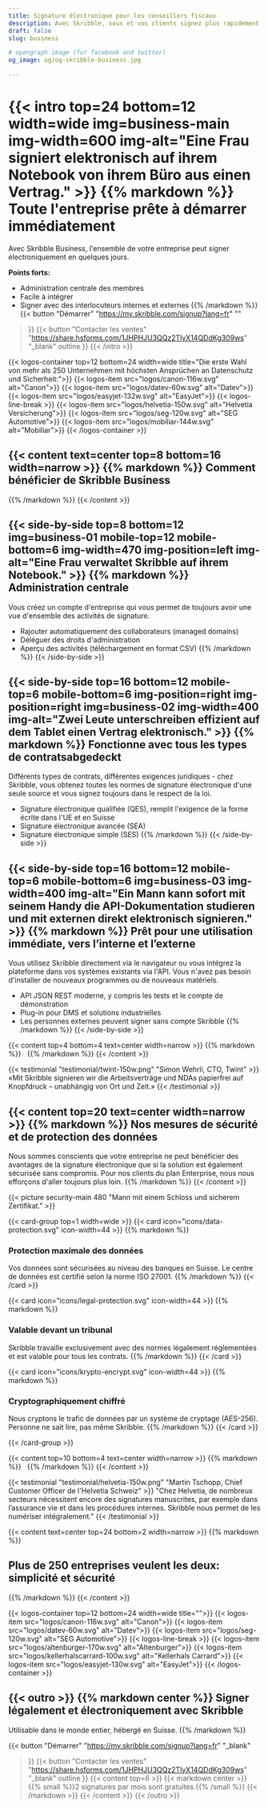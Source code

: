 ```yaml
---
title: Signature électronique pour les conseillers fiscaux
description: Avec Skribble, vous et vos clients signez plus rapidement et de manière plus sécurisée – du bilan jusqu’aux comptes annuels et à la planification fiscale.
draft: false
slug: business

# opengraph image (for facebook and twitter)
og_image: og/og-skribble-business.jpg

---
```

{{< intro top=24 bottom=12 width=wide img=business-main img-width=600 img-alt="Eine Frau signiert elektronisch auf ihrem Notebook von ihrem Büro aus einen Vertrag." >}}
{{% markdown %}}
Toute l'entreprise
prête à démarrer immédiatement
===============
Avec Skribble Business, l'ensemble de votre entreprise peut signer électroniquement en quelques jours.

**Points forts:**
- Administration centrale des membres
- Facile à intégrer
- Signer avec des interlocuteurs internes et externes
{{% /markdown %}}
{{< button
  "Démarrer"
  "https://my.skribble.com/signup?lang=fr"
  ""
>}}
{{< button
  "Contacter les ventes"
  "https://share.hsforms.com/1JHPHJU3QQz2TlyX14QDdKg309ws"
  "_blank"
  outline
>}}
{{< /intro >}}

[//]: # (--------------------------------------------------------------------------------------------------------------)

{{< logos-container top=12 bottom=24 width=wide title="Die erste Wahl von mehr als 250 Unternehmen mit höchsten Ansprüchen an Datenschutz und Sicherheit:">}}
  {{< logos-item src="logos/canon-116w.svg" alt="Canon">}}
  {{< logos-item src="logos/datev-60w.svg" alt="Datev">}}
  {{< logos-item src="logos/easyjet-132w.svg" alt="EasyJet">}}
  {{< logos-line-break >}}
  {{< logos-item src="logos/helvetia-150w.svg" alt="Helvetia Versicherung">}}
  {{< logos-item src="logos/seg-120w.svg" alt="SEG Automotive">}}
  {{< logos-item src="logos/mobiliar-144w.svg" alt="Mobiliar">}}
{{< /logos-container >}}

[//]: # (--------------------------------------------------------------------------------------------------------------)

{{< content text=center top=8 bottom=16 width=narrow >}}
{{% markdown %}}
Comment bénéficier
de Skribble Business
---
{{% /markdown %}}
{{< /content >}}

[//]: # (--------------------------------------------------------------------------------------------------------------)

{{< side-by-side top=8 bottom=12 img=business-01 mobile-top=12 mobile-bottom=6 img-width=470 img-position=left img-alt="Eine Frau verwaltet Skribble auf ihrem Notebook." >}}
{{% markdown %}}
Administration
centrale 
---
Vous créez un compte d'entreprise qui vous permet de toujours avoir une vue d'ensemble des activités de signature.

- Rajouter automatiquement des collaborateurs (managed domains)
- Déléguer des droits d'administration
- Aperçu des activités (téléchargement en format CSV)
{{% /markdown %}}
{{< /side-by-side >}}

[//]: # (--------------------------------------------------------------------------------------------------------------)

{{< side-by-side top=16 bottom=12 mobile-top=6 mobile-bottom=6 img-position=right img-position=right img=business-02 img-width=400 img-alt="Zwei Leute unterschreiben effizient auf dem Tablet einen Vertrag elektronisch." >}}
{{% markdown %}}
Fonctionne avec
tous les types de contratsabgedeckt
---
Différents types de contrats, différentes exigences juridiques - chez Skribble, vous obtenez toutes les normes de signature électronique d'une seule source et vous signez toujours dans le respect de la loi.
- Signature électronique qualifiée (QES), remplit l'exigence de la forme écrite dans l'UE et en Suisse
- Signature électronique avancée (SEA)
- Signature électronique simple (SES)
{{% /markdown %}}
{{< /side-by-side >}}

{{< side-by-side top=16 bottom=12 mobile-top=6 mobile-bottom=6 img=business-03 img-width=400 img-alt="Ein Mann kann sofort mit seinem Handy die API-Dokumentation studieren und mit externen direkt elektronisch signieren." >}}
{{% markdown %}}
Prêt pour une utilisation immédiate,
vers l’interne et l’externe
---
Vous utilisez Skribble directement via le navigateur ou vous intégrez la plateforme dans vos systèmes existants via l'API. Vous n'avez pas besoin d'installer de nouveaux programmes ou de nouveaux matériels.

- API JSON REST moderne, y compris les tests et le compte de démonstration
- Plug-in pour DMS et solutions industrielles
- Les personnes externes peuvent signer sans compte Skribble
{{% /markdown %}}
{{< /side-by-side >}}

{{< content top=4 bottom=4 text=center width=narrow >}}
{{% markdown %}}
&nbsp;
{{% /markdown %}}
{{< /content >}}

[//]: # (--------------------------------------------------------------------------------------------------------------)

{{< testimonial "testimonial/twint-150w.png" "Simon Wehrli, CTO, Twint" >}}
«Mit Skribble signieren wir die Arbeitsverträge und NDAs papierfrei auf Knopfdruck – unabhängig von Ort und Zeit.»
{{< /testimonial >}}

[//]: # (--------------------------------------------------------------------------------------------------------------)

{{< content top=20 text=center width=narrow >}}
{{% markdown %}}
Nos mesures de sécurité et
de protection des données
---
Nous sommes conscients que votre entreprise ne peut bénéficier des avantages de
la signature électronique que si la solution est également sécurisée sans compromis.
Pour nos clients du plan Enterprise, nous nous efforçons d'aller toujours plus loin.
{{% /markdown %}}
{{< /content >}}

{{< picture security-main 480 "Mann mit einem Schloss und sicherem Zertifikat." >}}

{{< card-group top=1 width=wide >}}
{{< card icon="icons/data-protection.svg" icon-width=44 >}}
{{% markdown %}}
### Protection maximale des données
Vos données sont sécurisées au niveau des banques en Suisse. Le centre de données est certifié selon la norme ISO 27001.
{{% /markdown %}}
{{< /card >}}

{{< card icon="icons/legal-protection.svg" icon-width=44 >}}
{{% markdown %}}
### Valable devant un tribunal
Skribble travaille exclusivement avec des normes légalement réglementées et est valable pour tous les contrats.
{{% /markdown %}}
{{< /card >}}

{{< card icon="icons/krypto-encrypt.svg" icon-width=44 >}}
{{% markdown %}}
### Cryptographiquement chiffré
Nous cryptons le trafic de données par un système de cryptage (AES-256). Personne ne sait lire, pas même Skribble.
{{% /markdown %}}
{{< /card >}}

{{< /card-group >}}

{{< content top=10 bottom=4 text=center width=narrow >}}
{{% markdown %}}
&nbsp;
{{% /markdown %}}
{{< /content >}}

[//]: # (--------------------------------------------------------------------------------------------------------------)

{{< testimonial "testimonial/helvetia-150w.png" "Martin Tschopp, Chief Customer Officer de l'Helvetia Schweiz" >}}
"Chez Helvetia, de nombreux secteurs nécessitent encore des signatures manuscrites, par exemple dans l’assurance vie et dans les procédures internes. Skribble nous permet de les numériser intégralement." 
{{< /testimonial >}}

[//]: # (--------------------------------------------------------------------------------------------------------------)

{{< content text=center top=24 bottom=2 width=narrow >}}
{{% markdown %}}
## Plus de 250 entreprises veulent les deux: simplicité et sécurité
{{% /markdown %}}
{{< /content >}}

{{< logos-container top=12 bottom=24 width=wide title="">}}
  {{< logos-item src="logos/canon-116w.svg" alt="Canon">}}
  {{< logos-item src="logos/datev-60w.svg" alt="Datev">}}
  {{< logos-item src="logos/seg-120w.svg" alt="SEG Automotive">}}
  {{< logos-line-break >}}
  {{< logos-item src="logos/altenburger-170w.svg" alt="Altenburger">}}
  {{< logos-item src="logos/kellerhalscarrard-100w.svg" alt="Kellerhals Carrard">}}
  {{< logos-item src="logos/easyjet-130w.svg" alt="EasyJet">}}
{{< /logos-container >}}

[//]: # (--------------------------------------------------------------------------------------------------------------)

{{< outro >}}
{{% markdown center %}}
Signer légalement et électroniquement 
avec Skribble
---
Utilisable dans le monde entier, hébergé en Suisse.
{{% /markdown %}}


{{< button
  "Démarrer"
  "https://my.skribble.com/signup?lang=fr"
  "_blank"
>}}
{{< button
  "Contacter les ventes"
  "https://share.hsforms.com/1JHPHJU3QQz2TlyX14QDdKg309ws"
  "_blank"
  outline
>}}
{{< content top=6 >}}
{{< markdown center >}}
{{% small %}}2 signatures par mois sont gratuites.{{% /small %}} 
{{< /markdown >}}
{{< /content >}}
{{< /outro >}}

